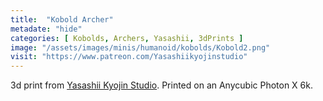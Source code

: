 ```yaml
---
title:  "Kobold Archer"
metadate: "hide"
categories: [ Kobolds, Archers, Yasashii, 3dPrints ]
image: "/assets/images/minis/humanoid/kobolds/Kobold2.png"
visit: "https://www.patreon.com/Yasashiikyojinstudio"
---
```

3d print from [Yasashii Kyojin Studio](https://www.patreon.com/Yasashiikyojinstudio). 
Printed on an Anycubic Photon X 6k.